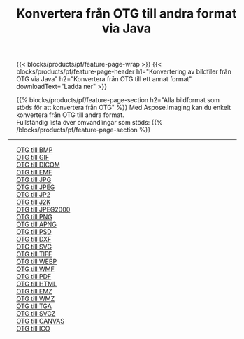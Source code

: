 ﻿---
title: Konvertera från OTG till andra format via Java 
weight: 3920
url: /sv/java/conversion/from/otg 
lang: sv
langdirlevel: 2
locales: zh-hans,ja,it,ru,de,es,fr,nl,id,lt,pl,pt,vi,tr,ko,zh-hant,ar,hi,th,sv,cs,uk,he
description: Med Aspose.Imaging kan du enkelt konvertera från OTG till ett annat format
---

{{< blocks/products/pf/feature-page-wrap >}}
{{< blocks/products/pf/feature-page-header h1="Konvertering av bildfiler från OTG via Java" h2="Konvertera från OTG till ett annat format" downloadText="Ladda ner" >}}


{{% blocks/products/pf/feature-page-section  h2="Alla bildformat som stöds för att konvertera från OTG" %}}
Med Aspose.Imaging kan du enkelt konvertera från OTG till andra format.
<br/>
Fullständig lista över omvandlingar som stöds:
{{% /blocks/products/pf/feature-page-section %}}
<div class="container-fluid productfamilypage bg-gray">
    <div class="convertypes bg-gray agp-content section">
        <div class="container">
		<hr style="margin-left:-20px;"/>
		<div class="row other-converters">
		    <div class='col-md-2 other-converter remove-lp remove-rp'><a href="/imaging/sv/java/conversion/otg-to-bmp" >OTG till BMP</a></div><div class='col-md-2 other-converter remove-lp remove-rp'><a href="/imaging/sv/java/conversion/otg-to-gif" >OTG till GIF</a></div><div class='col-md-2 other-converter remove-lp remove-rp'><a href="/imaging/sv/java/conversion/otg-to-dicom" >OTG till DICOM</a></div><div class='col-md-2 other-converter remove-lp remove-rp'><a href="/imaging/sv/java/conversion/otg-to-emf" >OTG till EMF</a></div><div class='col-md-2 other-converter remove-lp remove-rp'><a href="/imaging/sv/java/conversion/otg-to-jpg" >OTG till JPG</a></div><div class='col-md-2 other-converter remove-lp remove-rp'><a href="/imaging/sv/java/conversion/otg-to-jpeg" >OTG till JPEG</a></div><div class='col-md-2 other-converter remove-lp remove-rp'><a href="/imaging/sv/java/conversion/otg-to-jp2" >OTG till JP2</a></div><div class='col-md-2 other-converter remove-lp remove-rp'><a href="/imaging/sv/java/conversion/otg-to-j2k" >OTG till J2K</a></div><div class='col-md-2 other-converter remove-lp remove-rp'><a href="/imaging/sv/java/conversion/otg-to-jpeg2000" >OTG till JPEG2000</a></div><div class='col-md-2 other-converter remove-lp remove-rp'><a href="/imaging/sv/java/conversion/otg-to-png" >OTG till PNG</a></div><div class='col-md-2 other-converter remove-lp remove-rp'><a href="/imaging/sv/java/conversion/otg-to-apng" >OTG till APNG</a></div><div class='col-md-2 other-converter remove-lp remove-rp'><a href="/imaging/sv/java/conversion/otg-to-psd" >OTG till PSD</a></div><div class='col-md-2 other-converter remove-lp remove-rp'><a href="/imaging/sv/java/conversion/otg-to-dxf" >OTG till DXF</a></div><div class='col-md-2 other-converter remove-lp remove-rp'><a href="/imaging/sv/java/conversion/otg-to-svg" >OTG till SVG</a></div><div class='col-md-2 other-converter remove-lp remove-rp'><a href="/imaging/sv/java/conversion/otg-to-tiff" >OTG till TIFF</a></div><div class='col-md-2 other-converter remove-lp remove-rp'><a href="/imaging/sv/java/conversion/otg-to-webp" >OTG till WEBP</a></div><div class='col-md-2 other-converter remove-lp remove-rp'><a href="/imaging/sv/java/conversion/otg-to-wmf" >OTG till WMF</a></div><div class='col-md-2 other-converter remove-lp remove-rp'><a href="/imaging/sv/java/conversion/otg-to-pdf" >OTG till PDF</a></div><div class='col-md-2 other-converter remove-lp remove-rp'><a href="/imaging/sv/java/conversion/otg-to-html" >OTG till HTML</a></div><div class='col-md-2 other-converter remove-lp remove-rp'><a href="/imaging/sv/java/conversion/otg-to-emz" >OTG till EMZ</a></div><div class='col-md-2 other-converter remove-lp remove-rp'><a href="/imaging/sv/java/conversion/otg-to-wmz" >OTG till WMZ</a></div><div class='col-md-2 other-converter remove-lp remove-rp'><a href="/imaging/sv/java/conversion/otg-to-tga" >OTG till TGA</a></div><div class='col-md-2 other-converter remove-lp remove-rp'><a href="/imaging/sv/java/conversion/otg-to-svgz" >OTG till SVGZ</a></div><div class='col-md-2 other-converter remove-lp remove-rp'><a href="/imaging/sv/java/conversion/otg-to-canvas" >OTG till CANVAS</a></div><div class='col-md-2 other-converter remove-lp remove-rp'><a href="/imaging/sv/java/conversion/otg-to-ico" >OTG till ICO</a></div>
                </div>
        </div>
    </div>
</div>
<br/>

